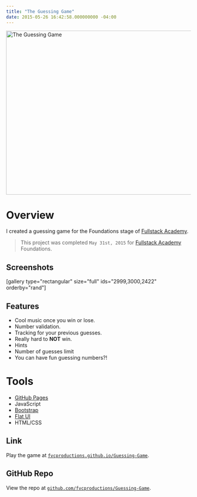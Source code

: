 ```yaml
---
title: "The Guessing Game"
date: 2015-05-26 16:42:58.000000000 -04:00
---
```

<p><a href="http://fvcproductions.github.io/Guessing-Game/" target="_blank"><img class="aligncenter wp-image-2422 size-full" src="https://fvcproductions.files.wordpress.com/2015/06/unknown.png" alt="The Guessing Game" width="760" height="447" /></a><!--more--></p>
<h1 id="overview">Overview</h1>
<p class="intro">I created a guessing game for the Foundations stage of <a title="Fullstack Academy" href="http://fullstackacademy.com" target="_blank">Fullstack Academy</a>.</p>
<blockquote><p>This project was completed <code>May 31st, 2015</code> for <a title="Fullstack Academy" href="http://fullstackacademy.com" target="_blank">Fullstack Academy</a> Foundations.</p></blockquote>
<h2 id="screenshots">Screenshots</h2>
<p>[gallery type="rectangular" size="full" ids="2999,3000,2422" orderby="rand"]</p>
<h2 id="features">Features</h2>
<ul>
<li>Cool music once you win or lose.</li>
<li>Number validation.</li>
<li>Tracking for your previous guesses.</li>
<li>Really hard to <strong>NOT</strong> win.</li>
<li>Hints</li>
<li>Number of guesses limit</li>
<li>You can have fun guessing numbers?!</li>
</ul>
<h1 id="tools">Tools</h1>
<ul>
<li><a title="GitHub Pages" href="https://pages.github.com/" target="_blank">GitHub Pages</a></li>
<li>JavaScript</li>
<li><a href="http://getbootstrap.com/" target="_blank">Bootstrap</a></li>
<li><a href="http://designmodo.github.io/Flat-UI/" target="_blank">Flat UI</a></li>
<li>HTML/CSS</li>
</ul>
<h2 id="link">Link</h2>
<p>Play the game at <a title="Guessing Game" href="http://fvcproductions.github.io/Guessing-Game/" target="_blank"><code>fvcproductions.github.io/Guessing-Game</code></a>.</p>
<h2 id="githubrepo">GitHub Repo</h2>
<p>View the repo at <a href="http://github.com/fvcproductions/Guessing-Game" target="_blank"><code>github.com/fvcproductions/Guessing-Game</code></a>.</p>
